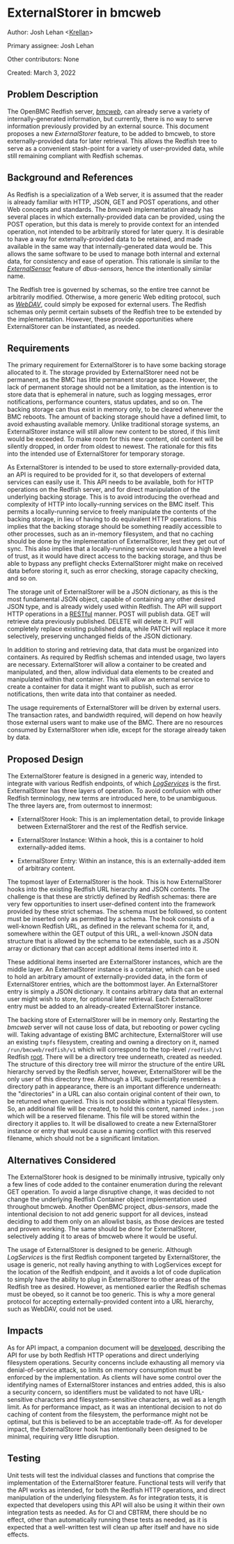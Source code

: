 # ExternalStorer in bmcweb

Author: Josh Lehan
\<[Krellan](https://gerrit.openbmc-project.xyz/q/owner:krellan%2540google.com)\>

Primary assignee: Josh Lehan

Other contributors: None

Created: March 3, 2022

## Problem Description

The OpenBMC Redfish server, [*bmcweb*](https://github.com/openbmc/bmcweb), can
already serve a variety of internally-generated information, but currently,
there is no way to serve information previously provided by an external source.
This document proposes a new *ExternalStorer* feature, to be added to bmcweb, to
store externally-provided data for later retrieval. This allows the Redfish tree
to serve as a convenient stash-point for a variety of user-provided data, while
still remaining compliant with Redfish schemas.

## Background and References

As Redfish is a specialization of a Web server, it is assumed that the reader is
already familiar with HTTP, JSON, GET and POST operations, and other Web
concepts and standards. The *bmcweb* implementation already has several places
in which externally-provided data can be provided, using the POST operation, but
this data is merely to provide context for an intended operation, not intended
to be arbitrarily stored for later query. It is desirable to have a way for
externally-provided data to be retained, and made available in the same way that
internally-generated data would be. This allows the same software to be used to
manage both internal and external data, for consistency and ease of operation.
This rationale is similar to the
[*ExternalSensor*](https://github.com/openbmc/docs/blob/master/designs/external-sensor.md)
feature of *dbus-sensors*, hence the intentionally similar name.

The Redfish tree is governed by schemas, so the entire tree cannot be
arbitrarily modified. Otherwise, a more generic Web editing protocol, such as
[*WebDAV*](https://datatracker.ietf.org/doc/html/rfc4918), could simply be
exposed for external users. The Redfish schemas only permit certain subsets of
the Redfish tree to be extended by the implementation. However, these provide
opportunities where ExternalStorer can be instantiated, as needed.

## Requirements

The primary requirement for ExternalStorer is to have some backing storage
allocated to it. The storage provided by ExternalStorer need not be permanent,
as the BMC has little permanent storage space. However, the lack of permanent
storage should not be a limitation, as the intention is to store data that is
ephemeral in nature, such as logging messages, error notifications, performance
counters, status updates, and so on. The backing storage can thus exist in
memory only, to be cleared whenever the BMC reboots. The amount of backing
storage should have a defined limit, to avoid exhausting available memory.
Unlike traditional storage systems, an ExternalStorer instance will still allow
new content to be stored, if this limit would be exceeded. To make room for this
new content, old content will be silently dropped, in order from oldest to
newest. The rationale for this fits into the intended use of ExternalStorer for
temporary storage.

As ExternalStorer is intended to be used to store externally-provided data, an
API is required to be provided for it, so that developers of external services
can easily use it. This API needs to be available, both for HTTP operations on
the Redfish server, and for direct manipulation of the underlying backing
storage. This is to avoid introducing the overhead and complexity of HTTP into
locally-running services on the BMC itself. This permits a locally-running
service to freely manipulate the contents of the backing storage, in lieu of
having to do equivalent HTTP operations. This implies that the backing storage
should be something readily accessible to other processes, such as an in-memory
filesystem, and that no caching should be done by the implementation of
ExternalStorer, lest they get out of sync. This also implies that a
locally-running service would have a high level of trust, as it would have
direct access to the backing storage, and thus be able to bypass any preflight
checks ExternalStorer might make on received data before storing it, such as
error checking, storage capacity checking, and so on.

The storage unit of ExternalStorer will be a JSON dictionary, as this is the
most fundamental JSON object, capable of containing any other desired JSON type,
and is already widely used within Redfish. The API will support HTTP operations
in a [RESTful](https://en.wikipedia.org/wiki/Representational_state_transfer)
manner. POST will publish data. GET will retrieve data previously published.
DELETE will delete it. PUT will completely replace existing published data,
while PATCH will replace it more selectively, preserving unchanged fields of the
JSON dictionary.

In addition to storing and retrieving data, that data must be organized into
containers. As required by Redfish schemas and intended usage, two layers are
necessary. ExternalStorer will allow a container to be created and manipulated,
and then, allow individual data elements to be created and manipulated within
that container. This will allow an external service to create a container for
data it might want to publish, such as error notifications, then write data into
that container as needed.

The usage requirements of ExternalStorer will be driven by external users. The
transaction rates, and bandwidth required, will depend on how heavily those
external users want to make use of the BMC. There are no resources consumed by
ExternalStorer when idle, except for the storage already taken by data.

## Proposed Design

The ExternalStorer feature is designed in a generic way, intended to integrate
with various Redfish endpoints, of which
[*LogServices*](https://redfish.dmtf.org/schemas/v1/LogService_v1.xml) is the
first. ExternalStorer has three layers of operation. To avoid confusion with
other Redfish terminology, new terms are introduced here, to be unambiguous. The
three layers are, from outermost to innermost:

*   ExternalStorer Hook: This is an implementation detail, to provide linkage
    between ExternalStorer and the rest of the Redfish service.

*   ExternalStorer Instance: Within a hook, this is a container to hold
    externally-added items.

*   ExternalStorer Entry: Within an instance, this is an externally-added item
    of arbitrary content.

The topmost layer of ExternalStorer is the hook. This is how ExternalStorer
hooks into the existing Redfish URL hierarchy and JSON contents. The challenge
is that these are strictly defined by Redfish schemas: there are very few
opportunities to insert user-defined content into the framework provided by
these strict schemas. The schema must be followed, so content must be inserted
only as permitted by a schema. The hook consists of a well-known Redfish URL, as
defined in the relevant schema for it, and, somewhere within the GET output of
this URL, a well-known JSON data structure that is allowed by the schema to be
extendable, such as a JSON array or dictionary that can accept additional items
inserted into it.

These additional items inserted are ExternalStorer instances, which are the
middle layer. An ExternalStorer instance is a container, which can be used to
hold an arbitrary amount of externally-provided data, in the form of
ExternalStorer entries, which are the bottommost layer. An ExternalStorer entry
is simply a JSON dictionary. It contains arbitrary data that an external user
might wish to store, for optional later retrieval. Each ExternalStorer entry
must be added to an already-created ExternalStorer instance.

The backing store of ExternalStorer will be in memory only. Restarting the
*bmcweb* server will not cause loss of data, but rebooting or power cycling
will. Taking advantage of existing BMC architecture, ExternalStorer will use an
existing `tmpfs` filesystem, creating and owning a directory on it, named
`/run/bmcweb/redfish/v1` which will correspond to the top-level `/redfish/v1`
Redfish
[root](https://redfish.dmtf.org/schemas/DSP0266_1.7.0.html#service-root-request).
There will be a directory tree underneath, created as needed. The structure of
this directory tree will mirror the structure of the entire URL hierarchy served
by the Redfish server, however, ExternalStorer will be the only user of this
directory tree. Although a URL superficially resembles a directory path in
appearance, there is an important difference underneath: the "directories" in a
URL can also contain original content of their own, to be returned when queried.
This is not possible within a typical filesystem. So, an additional file will be
created, to hold this content, named `index.json` which will be a reserved
filename. This file will be stored within the directory it applies to. It will
be disallowed to create a new ExternalStorer instance or entry that would cause
a naming conflict with this reserved filename, which should not be a significant
limitation.

## Alternatives Considered

The ExternalStorer hook is designed to be minimally intrusive, typically only a
few lines of code added to the container enumeration during the relevant GET
operation. To avoid a large disruptive change, it was decided to not change the
underlying Redfish Container object implementation used throughout bmcweb.
Another OpenBMC project, *dbus-sensors*, made the intentional decision to not
add generic support for all devices, instead deciding to add them only on an
allowlist basis, as those devices are tested and proven working. The same should
be done for ExternalStorer, selectively adding it to areas of bmcweb where it
would be useful.

The usage of ExternalStorer is designed to be generic. Although *LogServices* is
the first Redfish component targeted by ExternalStorer, the usage is generic,
not really having anything to with LogServices except for the location of the
Redfish endpoint, and it avoids a lot of code duplication to simply have the
ability to plug in ExternalStorer to other areas of the Redfish tree as desired.
However, as mentioned earlier the Redfish schemas must be obeyed, so it cannot
be too generic. This is why a more general protocol for accepting
externally-provided content into a URL hierarchy, such as WebDAV, could not be
used.

## Impacts

As for API impact, a companion document will be
[developed](https://gerrit.openbmc-project.xyz/c/openbmc/docs/+/52295),
describing the API for use by both Redfish HTTP operations and direct underlying
filesystem operations. Security concerns include exhausting all memory via
denial-of-service attack, so limits on memory consumption must be enforced by
the implementation. As clients will have some control over the identifying names
of ExternalStorer instances and entries added, this is also a security concern,
so identifiers must be validated to not have URL-sensitive characters and
filesystem-sensitive characters, as well as a length limit. As for performance
impact, as it was an intentional decision to not do caching of content from the
filesystem, the performance might not be optimal, but this is believed to be an
acceptable trade-off. As for developer impact, the ExternalStorer hook has
intentionally been designed to be minimal, requiring very little disruption.

## Testing

Unit tests will test the individual classes and functions that comprise the
implementation of the ExternalStorer feature. Functional tests will verify that
the API works as intended, for both the Redfish HTTP operations, and direct
manipulation of the underlying filesystem. As for integration tests, it is
expected that developers using this API will also be using it within their own
integration tests as needed. As for CI and CBTRM, there should be no effect,
other than automatically running these tests as needed, as it is expected that a
well-written test will clean up after itself and have no side effects.
